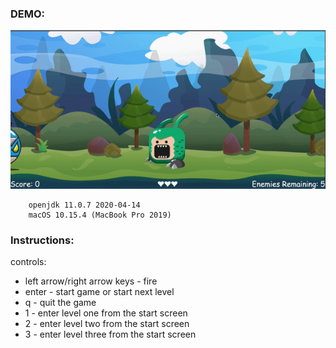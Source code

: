  ### DEMO:
![shooter](shooter-demo.gif)

 
        openjdk 11.0.7 2020-04-14
        macOS 10.15.4 (MacBook Pro 2019)
        
### Instructions:
controls:
- left arrow/right arrow keys - fire
- enter - start game or start next level
- q - quit the game
- 1 - enter level one from the start screen
- 2 - enter level two from the start screen
- 3 - enter level three from the start screen
  

